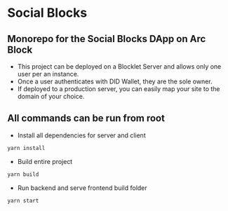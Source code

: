 # Social Blocks

## Monorepo for the Social Blocks DApp on Arc Block

- This project can be deployed on a Blocklet Server and allows only one user per an instance.
- Once a user authenticates with DID Wallet, they are the sole owner.
- If deployed to a production server, you can easily map your site to the domain of your choice.

## All commands can be run from root

- Install all dependencies for server and client

```bash
yarn install
```

- Build entire project

```bash
yarn build
```

- Run backend and serve frontend build folder

```bash
yarn start
```
